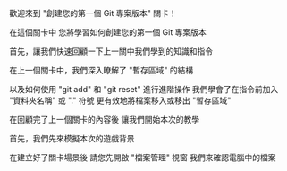 歡迎來到
"創建您的第一個 Git 專案版本" 關卡！

在這個關卡中
您將學習如何創建您的第一個 Git 專案版本

首先，讓我們快速回顧一下上一關中我們學到的知識和指令

在上一個關卡中，我們深入瞭解了 "暫存區域" 的結構

以及如何使用 "git add" 和 "git reset" 進行進階操作
我們學會了在指令前加入 "資料夾名稱" 或 "." 符號
更有效地將檔案移入或移出 "暫存區域"

在回顧完了上一個關卡的內容後
讓我們開始本次的教學

首先，我們先來模擬本次的遊戲背景

在建立好了關卡場景後
請您先開啟 "檔案管理" 視窗
我們來確認電腦中的檔案

